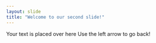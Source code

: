 ```yaml
---
layout: slide
title: "Welcome to our second slide!"
---
```

Your text is placed over here
Use the left arrow to go back!

